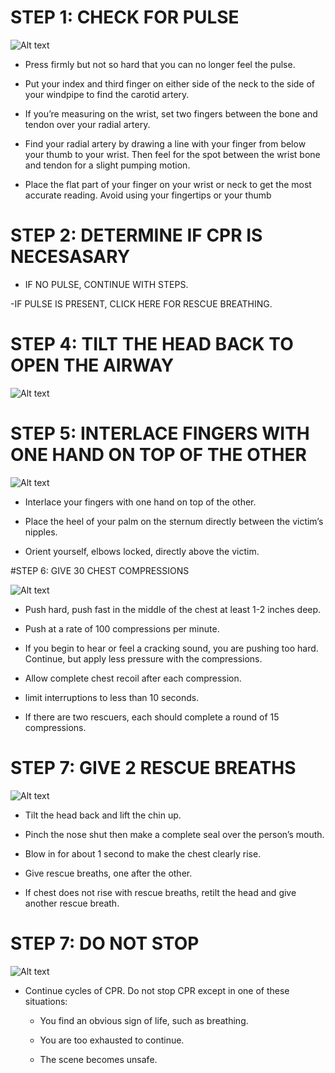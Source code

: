 # STEP 1: CHECK FOR PULSE

![Alt text](/Images/AdultShock/adultShock7.jpg)

- Press firmly but not so hard that you can no longer feel the pulse.

- Put your index and third finger on either side of the neck to the side of your windpipe to find the carotid artery.

- If you’re measuring on the wrist, set two fingers between the bone and tendon over your radial artery.

- Find your radial artery by drawing a line with your finger from below your thumb to your wrist. Then feel for the spot between the wrist bone and tendon for a slight pumping motion.

- Place the flat part of your finger on your wrist or neck to get the most accurate reading. Avoid using your fingertips or your thumb

# STEP 2: DETERMINE IF CPR IS NECESASARY

- IF NO PULSE, CONTINUE WITH STEPS.

-IF PULSE IS PRESENT, CLICK HERE FOR RESCUE BREATHING.

# STEP 4: TILT THE HEAD BACK TO OPEN THE AIRWAY

![Alt text](/Images/AdultCPR/adultCPR14.jpg)

# STEP 5: INTERLACE FINGERS WITH ONE HAND ON TOP OF THE OTHER

![Alt text](/Images/AdultCPR/adultCPR15.jpg)

- Interlace your fingers with one hand on top of the other.

- Place the heel of your palm on the sternum directly between the victim’s nipples.

- Orient yourself, elbows locked, directly above the victim.

#STEP 6: GIVE 30 CHEST COMPRESSIONS

![Alt text](/Images/AdultCPR/adultCPR16.jpg)

- Push hard, push fast in the middle of the chest at least 1-2 inches deep.

- Push at a rate of 100 compressions per minute.

- If you begin to hear or feel a cracking sound, you are pushing too hard. Continue, but apply less pressure with the compressions.

- Allow complete chest recoil after each compression.

- limit interruptions to less than 10 seconds.

- If there are two rescuers, each should complete a round of 15 compressions.

# STEP 7: GIVE 2 RESCUE BREATHS

![Alt text](/Images/AdultCPR/adultCPR9.jpg)

- Tilt the head back and lift the chin up.

- Pinch the nose shut then make a complete seal over the person’s mouth.

- Blow in for about 1 second to make the
  chest clearly rise.

- Give rescue breaths, one after the other.

- If chest does not rise with rescue breaths, retilt the head and give another rescue breath.

# STEP 7: DO NOT STOP

![Alt text](/Images/AdultCPR/adultCPR12.jpg)

- Continue cycles of CPR. Do not stop CPR except in one of these situations:

  - You find an obvious sign of life, such as breathing.

  - You are too exhausted to continue.

  - The scene becomes unsafe.
